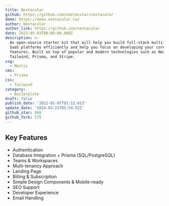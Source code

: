 ```yaml
---
title: Nextacular
github: https://github.com/nextacular/nextacular
demo: https://demo.nextacular.co/
author: Nextacular
author_link: https://github.com/nextacular
date: 2023-05-03T00:00:00.000Z
description: >-
  An open-source starter kit that will help you build full-stack multi-tenant
  SaaS platforms efficiently and help you focus on developing your core SaaS
  features. Built on top of popular and modern technologies such as Next JS,
  Tailwind, Prisma, and Stripe.
ssg:
  - Nextjs
cms:
  - Prisma
css:
  - Tailwind
category:
  - Boilerplate
draft: false
publish_date: '2022-01-07T01:12:41Z'
update_date: '2024-03-21T05:54:52Z'
github_star: 968
github_fork: 175
---
```


## Key Features

- Authentication
- Database Integration + Prisma (SQL/PostgreSQL)
- Teams & Workspaces
- Multi-tenancy Approach
- Landing Page
- Billing & Subscription
- Simple Design Components & Mobile-ready
- SEO Support
- Developer Experience
- Email Handling
